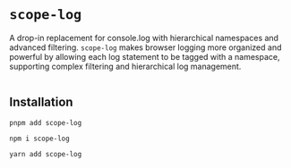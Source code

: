 # `scope-log`

A drop-in replacement for console.log with hierarchical namespaces and advanced filtering. `scope-log` makes browser logging more organized and powerful by allowing each log statement to be tagged with a namespace, supporting complex filtering and hierarchical log management.

```ts

```

## Installation

`pnpm add scope-log`

`npm i scope-log`

`yarn add scope-log`
